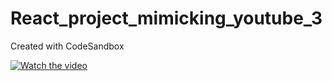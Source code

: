 # React_project_mimicking_youtube_3
Created with CodeSandbox

[![Watch the video](https://img.youtube.com/vi/lQD-hMw6lMA/hqdefault.jpg)]((https://youtu.be/lQD-hMw6lMA))
